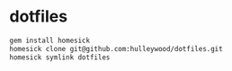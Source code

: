 # dotfiles

```bash
gem install homesick
homesick clone git@github.com:hulleywood/dotfiles.git
homesick symlink dotfiles
```
